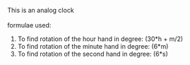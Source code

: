 This is an analog clock<br><br>
formulae used:
1) To find rotation of the hour hand in degree:
(30*h + m/2) 
2) To find rotation of the minute hand in degree:
(6*m)
3) To find rotation of the second hand in degree:
(6*s)
